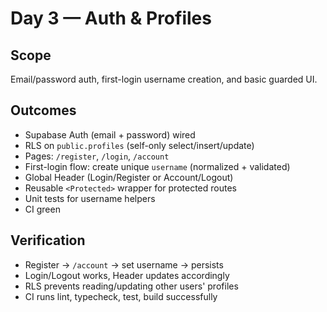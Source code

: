 # Day 3 — Auth & Profiles

## Scope
Email/password auth, first-login username creation, and basic guarded UI.

## Outcomes
- Supabase Auth (email + password) wired
- RLS on `public.profiles` (self-only select/insert/update)
- Pages: `/register`, `/login`, `/account`
- First-login flow: create unique `username` (normalized + validated)
- Global Header (Login/Register or Account/Logout)
- Reusable `<Protected>` wrapper for protected routes
- Unit tests for username helpers
- CI green

## Verification
- Register → `/account` → set username → persists
- Login/Logout works, Header updates accordingly
- RLS prevents reading/updating other users' profiles
- CI runs lint, typecheck, test, build successfully